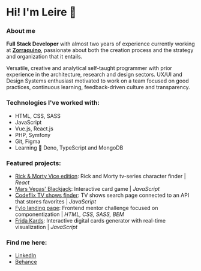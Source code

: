 # Hi! I'm Leire 🤘

### About me

**Full Stack Developer** with almost two years of experience currently working at **[Zorraquino](https://www.zorraquino.com/)**, passionate about both the creation process and the strategy and organization that it entails.

Versatile, creative and analytical self-taught programmer with prior experience in the architecture, research and design sectors. UX/UI and Design Systems enthusiast motivated to work on a team focused on good practices, continuous learning, feedback-driven culture and transparency.

### Technologies I've worked with:

- HTML, CSS, SASS
- JavaScript
- Vue.js, React.js
- PHP, Symfony
- Git, Figma
- Learning 🦕 Deno, TypeScript and MongoDB

### Featured projects:

- [Rick & Morty Vice edition](https://github.com/Adalab/modulo-3-evaluacion-final-leireomadina): Rick and Morty tv-series character finder | *React*
- [Mars Vegas' Blackjack](https://github.com/leireomadina/blackjack-game): Interactive card game | *JavaScript*
- [Codeflix TV shows finder](https://github.com/leireomadina/modulo-2-evaluacion-final-leireomadina): TV shows search page connected to an API that stores favorites  | *JavaScript*
- [Fylo landing page](https://github.com/leireomadina/fylo-dark-theme-landing-page): Frontend mentor challenge focused on componentization | *HTML, CSS, SASS, BEM*
- [Frida Kards](https://github.com/Adalab/project-promo-k-module-2-team-8): Interactive digital cards generator with real-time visualization | *JavaScript*


### Find me here:

- [LinkedIn](https://www.linkedin.com/in/leire-orde%C3%B1ana-madina/)
- [Behance](https://www.behance.net/leireomadina)

<!--
**leireomadina/leireomadina** is a ✨ _special_ ✨ repository because its `README.md` (this file) appears on your GitHub profile.
Here are some ideas to get you started:

- 🔭 I’m currently working on ...
- 🌱 I’m currently learning ...
- 👯 I’m looking to collaborate on ...
- 🤔 I’m looking for help with ...
- 💬 Ask me about ...
- 📫 How to reach me: ...
- 😄 Pronouns: ...
- ⚡ Fun fact: ...

-->
